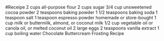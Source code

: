 #Receipe
2 cups all-purpose flour
2 cups sugar
3/4 cup unsweetened cocoa powder
2 teaspoons baking powder
1 1/2 teaspoons baking soda
1 teaspoon salt
1 teaspoon espresso powder homemade or store-bought
1 cup milk or buttermilk, almond, or coconut milk
1/2 cup vegetable oil or canola oil, or melted coconut oil
2 large eggs
2 teaspoons vanilla extract
1 cup boiling water
Chocolate Buttercream Frosting Recipe